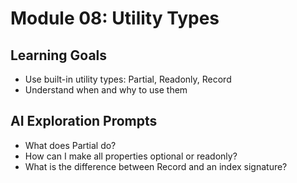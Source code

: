 # Module 08: Utility Types

## Learning Goals

- Use built-in utility types: Partial, Readonly, Record
- Understand when and why to use them

## AI Exploration Prompts

- What does Partial do?
- How can I make all properties optional or readonly?
- What is the difference between Record and an index signature?
